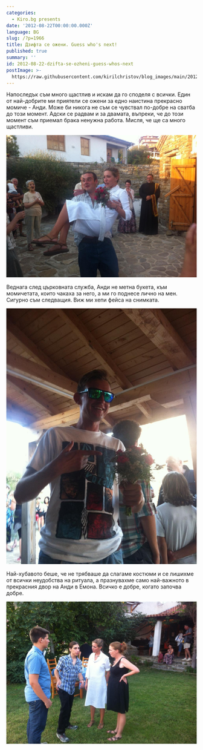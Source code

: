 ```yaml
---
categories:
  - Kiro.bg presents
date: '2012-08-22T00:00:00.000Z'
language: BG
slug: /?p=1966
title: Дзифта се ожени. Guess who's next!
published: true
summary: ''
id: 2012-08-22-dzifta-se-ozheni-guess-whos-next
postImage: >-
  https://raw.githubusercontent.com/kirilchristov/blog_images/main/2012/08/dzi-2.jpg
---
```


Напоследък съм много щастлив и искам да го споделя с всички. Един от най-добрите ми приятели се ожени за едно наистина прекрасно момиче - Анди. Може би никога не съм се чувствал по-добре на сватба до този момент. Адски се радвам и за двамата, въпреки, че до този момент съм приемал брака ненужна работа. Мисля, че ще са много щастливи. 

![](https://raw.githubusercontent.com/kirilchristov/blog_images/main/2012/08/dzi-2.jpg)

 Веднага след църковната служба, Анди не метна букета, към момичетата, които чакаха за него, а ми го поднесе лично на мен. Сигурно съм следващия. Виж ми хепи фейса на снимката. 

![](https://raw.githubusercontent.com/kirilchristov/blog_images/main/2012/08/az-s-buketa.jpg)

 Най-хубавото беше, че не трябваше да слагаме костюми и се лишихме от всички неудобства на ритуала, а празнувахме само най-важното в прекрасния двор на Анди в Емона. Всичко е добре, когато започва добре. 

![](https://raw.githubusercontent.com/kirilchristov/blog_images/main/2012/08/garden-party.jpg)
